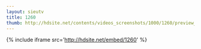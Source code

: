 ```yaml
---
layout: sieutv
title: 1260
thumb: http://hdsite.net/contents/videos_screenshots/1000/1260/preview_360p.mp4.jpg
---
```

{% include iframe src='http://hdsite.net/embed/1260' %}
 
